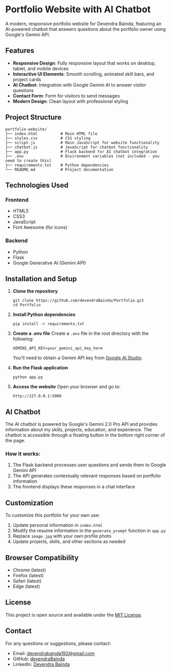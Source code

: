 # Portfolio Website with AI Chatbot

A modern, responsive portfolio website for Devendra Bainda, featuring an AI-powered chatbot that answers questions about the portfolio owner using Google's Gemini API.

## Features

- **Responsive Design**: Fully responsive layout that works on desktop, tablet, and mobile devices
- **Interactive UI Elements**: Smooth scrolling, animated skill bars, and project cards
- **AI Chatbot**: Integration with Google Gemini AI to answer visitor questions
- **Contact Form**: Form for visitors to send messages
- **Modern Design**: Clean layout with professional styling

## Project Structure

```
portfolio-website/
├── index.html          # Main HTML file
├── styles.css          # CSS styling 
├── script.js           # Main JavaScript for website functionality
├── chatbot.js          # JavaScript for chatbot functionality
├── app.py              # Flask backend for AI chatbot integration
├── .env                # Environment variables (not included - you need to create this)
├── requirements.txt    # Python dependencies
└── README.md           # Project documentation
```

## Technologies Used

### Frontend
- HTML5
- CSS3
- JavaScript
- Font Awesome (for icons)

### Backend
- Python
- Flask
- Google Generative AI (Gemini API)

## Installation and Setup

1. **Clone the repository**
   ```
   git clone https://github.com/devendraBainda/Portfolio.git
   cd Portfolio
   ```

2. **Install Python dependencies**
   ```
   pip install -r requirements.txt
   ```

3. **Create a .env file**
   Create a `.env` file in the root directory with the following:
   ```
   GEMINI_API_KEY=your_gemini_api_key_here
   ```
   You'll need to obtain a Gemini API key from [Google AI Studio](https://ai.google.dev/).

4. **Run the Flask application**
   ```
   python app.py
   ```

5. **Access the website**
   Open your browser and go to:
   ```
   http://127.0.0.1:5000
   ```

## AI Chatbot

The AI chatbot is powered by Google's Gemini 2.0 Pro API and provides information about my skills, projects, education, and experience. The chatbot is accessible through a floating button in the bottom right corner of the page.

### How it works:
1. The Flask backend processes user questions and sends them to Google Gemini API
2. The API generates contextually relevant responses based on portfolio information
3. The frontend displays these responses in a chat interface

## Customization

To customize this portfolio for your own use:

1. Update personal information in `index.html`
2. Modify the resume information in the `generate_prompt` function in `app.py`
3. Replace `image.jpg` with your own profile photo
4. Update projects, skills, and other sections as needed

## Browser Compatibility

- Chrome (latest)
- Firefox (latest)
- Safari (latest)
- Edge (latest)

## License

This project is open source and available under the [MIT License](LICENSE).

## Contact

For any questions or suggestions, please contact:
- Email: devendrabainda192@gmail.com
- GitHub: [devendraBainda](https://github.com/devendraBainda)
- LinkedIn: [Devendra Bainda](https://www.linkedin.com/in/devendra-bainda-57b3a1358/)
